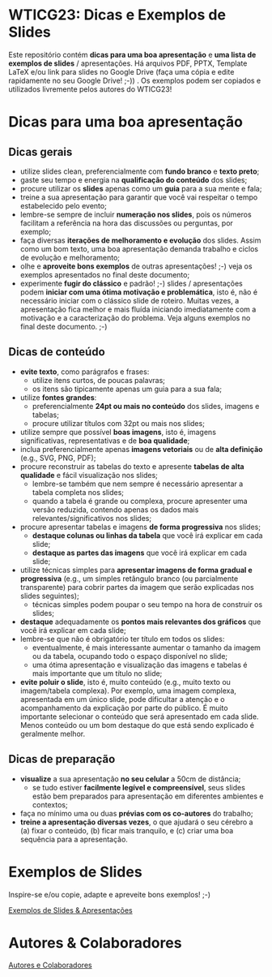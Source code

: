 # WTICG23: Dicas e Exemplos de Slides

Este repositório contém **dicas para uma boa apresentação** e **uma lista de exemplos de slides** / apresentações. Há arquivos PDF, PPTX, Template LaTeX e/ou link para slides no Google Drive (faça uma cópia e edite rapidamente no seu Google Drive! ;-))
. Os exemplos podem ser copiados e utilizados livremente pelos autores do WTICG23!

# Dicas para uma **boa apresentação**

## Dicas gerais 

- utilize slides clean, preferencialmente com **fundo branco** e **texto preto**;
- gaste seu tempo e energia na **qualificação do conteúdo** dos slides;
- procure utilizar os **slides** apenas como um **guia** para a sua mente e fala;
- treine a sua apresentação para garantir que você vai respeitar o tempo estabelecido pelo evento;
- lembre-se sempre de incluir **numeração nos slides**, pois os números facilitam a referência na hora das discussões ou perguntas, por exemplo;
- faça diversas **iterações de melhoramento e evolução** dos slides. Assim como um bom texto, uma boa apresentação demanda trabalho e ciclos de evolução e melhoramento;
- olhe e **aproveite bons exemplos** de outras apresentações! ;-) veja os exemplos apresentados no final deste documento;
- experimente **fugir do clássico** e padrão! ;-) slides / apresentações podem **iniciar com uma ótima motivação e problemática**, isto é, não é necessário iniciar com o clássico slide de roteiro. Muitas vezes, a apresentação fica melhor e mais fluída iniciando imediatamente com a motivação e a caracterização do problema. Veja alguns exemplos no final deste documento. ;-)

## Dicas de conteúdo
- **evite texto**, como parágrafos e frases:
    - utilize itens curtos, de poucas palavras;
    - os itens são tipicamente apenas um guia para a sua fala;
- utilize **fontes grandes**:
    - preferencialmente **24pt ou mais no conteúdo** dos slides, imagens e tabelas;
    - procure utilizar títulos com 32pt ou mais nos slides; 
- utilize sempre que possível **boas imagens**, isto é, imagens significativas, representativas e de **boa qualidade**;
- inclua preferencialmente apenas **imagens vetoriais** ou de **alta definição** (e.g., SVG, PNG, PDF);
- procure reconstruir as tabelas do texto e apresente **tabelas de alta qualidade** e fácil visualização nos slides;
    - lembre-se também que nem sempre é necessário apresentar a tabela completa nos slides;
    - quando a tabela é grande ou complexa, procure apresenter uma versão reduzida, contendo apenas os dados mais relevantes/significativos nos slides;
- procure apresentar tabelas e imagens **de forma progressiva** nos slides;
    - **destaque colunas ou linhas da tabela** que você irá explicar em cada slide;
    - **destaque as partes das imagens** que você irá explicar em cada slide;
- utilize técnicas simples para **apresentar imagens de forma gradual e progressiva** (e.g., um simples retângulo branco (ou parcialmente transparente) para cobrir partes da imagem que serão explicadas nos slides seguintes);
    - técnicas simples podem poupar o seu tempo na hora de construir os slides;
- **destaque** adequadamente os **pontos mais relevantes dos gráficos** que você irá explicar em cada slide;
- lembre-se que não é obrigatório ter título em todos os slides:
    - eventualmente, é mais interessante aumentar o tamanho da imagem ou da tabela, ocupando todo o espaço disponível no slide;
    - uma ótima apresentação e visualização das imagens e tabelas é mais importante que um título no slide;
- **evite poluir o slide**, isto é, muito conteúdo (e.g., muito texto ou imagem/tabela complexa). Por exemplo, uma imagem complexa, apresentada em um único slide, pode dificultar a atenção e o acompanhamento da explicação por parte do público. É muito importante selecionar o conteúdo que será apresentado em cada slide. Menos conteúdo ou um bom destaque do que está sendo explicado é geralmente melhor.

## Dicas de preparação
- **visualize** a sua apresentação **no seu celular** a 50cm de distância;
    - se tudo estiver **facilmente legível e compreensível**, seus slides estão bem preparados para apresentação em diferentes ambientes e contextos;
- faça no mínimo uma ou duas **prévias com os co-autores** do trabalho;
- **treine a apresentação diversas vezes**, o que ajudará o seu cérebro a (a) fixar o conteúdo, (b) ficar mais tranquilo, e (c) criar uma boa sequência para a apresentação.

# Exemplos de Slides 

Inspire-se e/ou copie, adapte e apreveite bons exemplos! ;-)

[Exemplos de Slides & Apresentações](https://github.com/WTICG23/slides/blob/main/EXEMPLOS.md)

# Autores & Colaboradores 

[Autores e Colaboradores](https://github.com/WTICG23/slides/blob/main/AUTORES.md)

